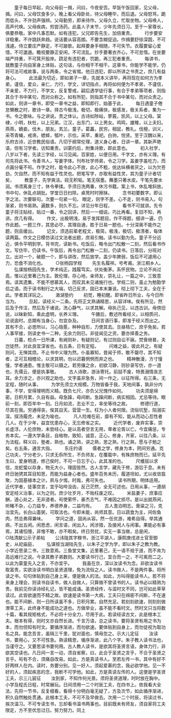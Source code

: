 <!-- { "loadSidebar": true } -->
　　童子每日早起，向父母前一揖，问曰，今夜安否。早饭午饭回家，见父母，揖。问曰，父母饮食多少。晚上看父母卧处，待父母睡毕，而后退。父母怒骂，跪而低头，不许劲声强辨。父母勤劳，即来待作。父母久立，忙取坐物。父母唤人，高声代唤。父母疾病，煎尝汤药。此虽人子末节，少年先须日习。至于一家尊长，俱要恭敬。家中凡事忍默。如有违犯，父兄即告先生，加倍重责。 
　　行步要安详稳重。不许跳跃奔趋。说话要从容高朗。不要含糊促迫。作揖要舒徐深圆，不可浅遽。侍立要庄严静定，不可跛欹。起拜要身手相随，不可失节。衣履要留心爱惜，不可邋遢。瞻视要静正安闲，不可流乱。抄手要著衣齐心，不可怠惰。在坐要端严持重，不可箕开股岸。跷足有违犯者，罚跪，再三犯者重责。 
　　每讲书，就教童子向自家身上体贴，这句话，与你相干不相干。这章书，你能学不能学。仍将可法可戒故事，说与两条，令之省惕。他日违犯，即以所讲之书责之，庶几有益身心。 
　　此法最为切近，即如弟子一章，先就本义讲毕，再将现在如何方为孝弟，谨信，爱众，亲仁，力行，学文，详切指点，再将如何便为不孝弟，不谨信，不亲爱，不力行，不学文，反复警戒，嗣后遇学徒行事，有合于孝弟等项者，则指其合于书中某句，而对众称之。如有所犯，则指其不合于书中某句，而对众责之。如此，则讲一章书，即受一章书之益，即知即行，始基于此， 
　　每日遇童子倦怠懒散之时，歌诗一章。择古今极浅，极切，极痛快，极感发，极关系者，集为一书。令之歌咏。与之讲说。责之体认。古诗如陟岵，蓼莪，凯风，以上父母。棠棣，小明，杕杜，以上兄弟。江汉，出东门，以上男女。鸡鸣，雄雉，以上夫妇。燕燕，嫡妾。伐木，朋友。芄兰。童子。葛藟，民穷。相鼠，教礼。伐檀，训义，采苓青蝇，戒谗。蟋蟀，瓠叶，示俭。采苹，重祀。白驹，悦贤。至于汉魏以来，乐府古诗，近世教民俗语。凡切于纲常伦理，道义身心者，日讲一章。其新声艳语，但有习学者。访知重责。训蒙约后，附集诗歌，即此意也。 
　　初入社学，八岁以下者，先读三字经，以习见闻。百家姓，以便日用。千字文，亦有义理。有司先将此书。令善书人，写姜字体。刊布社学师弟，令之习学。盖姜字虽吃力，而点画分毫不茍。作字之时，能令此心不放，此心不粗，佻达纵横者厌之，以为欠苍劲，欠自然，而不知有益于性灵也。把笔写字，亦取有益性灵，其为童子计者切矣， 
　　教童子，先学爽洁。砚无积垢。笔无宿墨。蘸墨只著水皮。干笔先要水润。书须离身三寸，休令拳揉。手须日洗两番，休污书籍。案上书，休乱堆斜放。书中句，休乱点胡批。学堂日日扫除。桌凳时时擦抹。 
　　念书初要数字。即认字之法，次要联句。次要一句紧一句。 眼定，则字不差。心不走，则书易入。句渐紧，则书易熟。遍数多，则久不忘。详见分年日程， 
　　看书不可就讲。先令童子将注贴经，贴过一番，令之回讲，然后一一细说。巧比再看。复回不知，再讲。庶几有得。 
　　作文，出极明浅，易于发挥题目。作不得题，细讲一遍，仍作此题。一题三作，其思必尽，其理自通，胜于日易一题也。十分深奥不能作之题，则且缓出。 
　　记文，须选前辈老程文，极简，极浅，极切，极清者，每体读两篇。作文之日模仿读过文法者出题，庶易引触。读书以勤为先。童子不分远近，俱令平明到学。背书完，读新书。吃饭后，略令出门松散一二刻，然后看书作文。写仿毕，仍读书。午饭后，再令出门松散一二刻，仍读书。日落后，分班对立。出对一个，破题一个，即与讲改，然后放学。盖少年脾弱，饭后不可遽用心力，恐食不消化也。 
　　○张杨园学规 
　　先生名履祥。号考甫。浙江桐乡人。 
　　弘谋按杨园先生，学术纯正。践履笃实。伏处衡茅。系怀民物。立论不尚过高，惟以近里著己为主。敦伦理，存心地，亲师友，崇礼让，一篇之中，三致意焉。读其遗集，不能不想慕其人，而叹其未见诸施行也。学规二则，虽止为勉勖学侣之语。而于读书制行之大端，切己反求，固已本末兼该。彻上彻下工夫，全在于此。学者其详玩之。 
　　澉湖塾约 
　　初觉，睡初醒。即省昨日所业，与今日所当为。 
　　旦起，读经义一二条。先将正文熟诵精思，从容详味。俟有所见，然后及于传注，然后及于诸说。洗心静气，以求其解。毋执己见，以违古训。毋傍旧说，以昧新知，乘此虚明，长养义理。 
　　午膳后，敷述所看经义，以相质问，论说逾时。总期有当身心，勿宜杂及。 
　　日间言语行事，即准于经义而出之。其有不合，必思所以，习心隐慝，种种自形，力使其去。旦昼梏亡，庶乎免矣。若人事罕接，则读史书一二种。无余力则已。非徒闻见之资，要亦择善之务。 
　　日暮，检点一日所课，有阙则补，有疑则记，有过则自讼不寐。焚膏继晷，夫岂徒然，对此良宜深省也。右五条，日有定程。 
　　问难之益，彼此共之。有疑则问，无惮其烦。不止书中义理为然。仆虽寡知，昔闻于师，敢不罄尽，其不知者，正可互相稽论，以求其明，勿以迟暮惘惘而弃之也。 
　　精神散漫，方寸憧憧，学者通患。惟主敬可以摄之。若劳攘之余，初欲习静，则钞录写仿，亦一道也，先儒云，便是执事敬。 
　　古人诗歌，游泳寄托。前喆不废，特畏溺情丧志耳。余力涉之，亦兴观之助也。文字虽非急务，间一作之，以征所得。右三条，无定程，随时从事， 
　　为学先须立大规模。万物皆备于我，天地间事，孰非分内事，不学，安得理明而义精。既负七尺，亦负父兄愧怍如何。 
　　功夫须是绵密。日积月累，久自有益。毋急躁，毋间断。急躁间断，病实相因。尤忌等待。眼前一刻，即百年中一刻。日月如流，志业不立，率坐等待之故。 
　　修德行道，尽其在我。穷通得丧，俟其自天。营营一生。枉为小人者何限。流俗坑堑，陷溺实深。探汤履虎，未足为喻也。 
　　凡人险难在前，靡有不知，能从而动心忍性者几人。在于少年，益宜忧患存心，无忘修省之实。 
　　近代学者，废弃实事，崇长虚浮。人伦庶物，未尝经心。是以高者空言无用，卑者沦胥以亡。今宜痛惩，专务本实。一遵大学条目，自格物，致知，诚意，正心，修身，齐家，以往八条，以为法程。释义曰，塾者，熟也。诵之熟，讲之熟，思之熟，行之熟，愿与子勉之矣。右五条，通言大指， 
　　东庄约语 
　　儒者之学，修身为本，罔间穷通。克己功夫，宁分老少。只求无忝所生，不负师友，在覆载中，有殊庶物而已。延平先生曰，爱身明道，修己俟时，不可一日忘于心，此其准的也。 
　　尺蠖屈以求信，龙蛇蛰以存身，物无大小，理固皆然。古人言学，藏先于修，游后于息。未有终日驰骋其耳目知思，而能为益身心者也。盛年百务未历，履道坦如，尤以收敛翕聚，为固基植本之计。夙与夕惕，时哉，弗可失也。 
　　读书所期，明体适用。近代学者，徒事空言，宜乎呫哔没齿，反己茫然，全无可述也。日用从事，一遵胡安定经义治事，以为之则。庶少壮岁月，不贻枉废之叹。 
　　米盐妻子，庶事应酬，道心处之，无非道者。茍使萦怀，豪杰志气，不难因之损尽。是以出就燕闲，听睹不杂，心力益专，养德养身，二益均有。 
　　古人澹泊明志。膏粱之习，克治宜先。长白山齑粥，可取法也。今即未能，尚师其意。日以蔬食为主，间佐鱼肉，然总弗得兼味。 
　　学问之道，固尚从容。然一任优游，难希自得。举其通病，不出五闲。闲思虑，闲言语，闲出入，闲涉猎，及接闲人与闲事。果能必有事焉，其诸慆慢，非惟不敢，亦不暇矣。终日劳扰，实无一事当做，总是闲，　 
　　○陆清献公示子弟帖 
　　公讳陇其字稼书，浙江平湖人，康熙庚戌进士官至御史，从祀庙庭， 
　　弘谋按当湖陆先生，以朱子之学为学，即以朱子之教为教。小学近思录二书，三致意焉。三鱼堂文集，近里著己，无一语不规于道，而不肯为高远难行之说。今录其教子弟数则。大要读书行己，宜合而一之，不可离而二之。以此为蒙童先入之言，不亦宜乎。 
　　我虽在京，深以汝读书为念。非欲汝读书取富贵，实欲汝读书明白圣贤道理，免为流俗之人。读书做人，不是两件事。将所读之书，句句体贴到自己身上来，便是做人的法。如此，方叫得能读书人。若不将来身上理会，则读书自读书，做人自做人，只算做不曾读书的人。读书必以精熟为贵。我前见你读诗经礼记，皆不能成诵。圣贤经传，与滥时文不同，岂可如此草草读过。此皆欲速而不精之故。欲速是读书第一大病，工夫只在绵密不间断，不在速也。能不间断，则一日所读虽不多，日积月累。自然充足。若刻刻欲速，则刻刻做潦草工夫，此终身不能成功之道也。方做举业，虽不能不看时文。然时文只当将数十篇，看其规矩格式，不必将十分全力，尽用于此。若读经读古文，此是根本工夫。根本有得，则时文亦自然长进。千言万语，总之读书，要将圣贤有用之书为本，而勿但知有时文。要循序渐进，而勿欲速。要体贴到自身上，而勿徒视为取功名之具。能念吾言，虽隔三千里，犹对面也，慎毋忽之。示大儿定征 
　　汝读书，要用心，又不可性急。熟读精思，循序渐进，此八个字。朱子教人读书法也，当谨守之。又要思读书要何用。古人教人读书，是欲其将圣贤言语，身体力行，非欲其空读也。凡日间一言一动，须自省察，曰，此合于圣贤之言乎，不合于圣贤之言乎。茍有不合，须痛自改易。如此，方是真读书人。至若左传一书，其中有好不好两样人在内。读时，务要分别。见一好人，须起爱慕的念，我必欲学他。见一不好的人，须起疾恶的念，我断不可学他。如此，方是真读左传的人。这便是学圣贤工夫，示三儿宸征 
　　汝到家，不知作何光景。须将圣贤道理，时时放在胸中。小学及程氏日程，时常展玩。日间须用一二个时辰工夫，在四书上。依我看大全法，先将一节书，反复细看，看得十分明白毫无疑了，方及次节，如此循序渐进，积久自然触处贯通。此根本工夫，不可不及早做去。次用一二个时辰，将读过书，挨次温习。不可专读生书，忘却看书温书两事也。目前既未有师友，须自家将工夫限定，方不至优忽过日。努力努力。同上 
